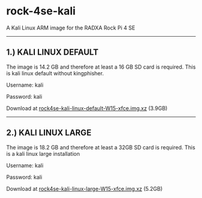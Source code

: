 # rock-4se-kali
A Kali Linux ARM image for the RADXA Rock Pi 4 SE

----------------------
1.) KALI LINUX DEFAULT
----------------------

The image is 14.2 GB and therefore at least a 16 GB SD card is required.
This is kali linux default without kingphisher.

Username: kali

Password: kali


Download at <a href="https://drive.google.com/file/d/1sig3IbY23cuAeM2c20aRQESbx57z_mBA/view?usp=sharing">rock4se-kali-linux-default-W15-xfce.img.xz</a> (3.9GB)



--------------------
2.) KALI LINUX LARGE
--------------------

The image is 18.2 GB and therefore at least a 32GB SD card is required. 
This is a kali linux large installation

Username: kali

Password: kali


Download at <a href="https://drive.google.com/file/d/1Y3sdIRUpIeSQrwPAoK9qEJWTxi7Vw0GS/view?usp=share_link">rock4se-kali-linux-large-W15-xfce.img.xz</a> (5.2GB)

